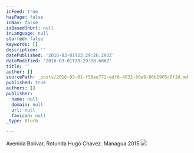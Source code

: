 ```yaml
---
inFeed: true
hasPage: false
inNav: false
isBasedOnUrl: null
inLanguage: null
starred: false
keywords: []
description: ''
datePublished: '2016-03-01T23:29:26.293Z'
dateModified: '2016-03-01T23:29:18.686Z'
title: ''
author: []
sourcePath: _posts/2016-03-01-f58ee772-edf6-4032-80e9-86b1965c0f2d.md
published: true
authors: []
publisher:
  name: null
  domain: null
  url: null
  favicon: null
_type: Blurb

---
```

Avenida Bolivar, Rotunda Hugo Chavez. Managua 2015
![](https://the-grid-user-content.s3-us-west-2.amazonaws.com/78840c59-c595-42e8-ac81-e6cb46043595.jpg)